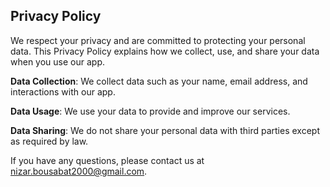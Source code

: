 ## Privacy Policy

We respect your privacy and are committed to protecting your personal data. This Privacy Policy explains how we collect, use, and share your data when you use our app.

**Data Collection**: We collect data such as your name, email address, and interactions with our app.

**Data Usage**: We use your data to provide and improve our services.

**Data Sharing**: We do not share your personal data with third parties except as required by law.

If you have any questions, please contact us at nizar.bousabat2000@gmail.com.
